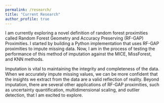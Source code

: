 ```yaml
---
permalink: /research/
title: "Current Research"
author_profile: true
---
```


I am currently exploring a novel definition of random forest proximities called Random Forest Geometry and Accuracy Preserving (RF-GAP) Proximities. 
I started by building a Python implementation that uses RF-GAP proximities to impute missing data. Now, I am in the process of testing the performance of this method of 
imputation against the MICE, MissForest, and KNN methods. 

Imputation is vital to maintaining the integrity and completeness of the data. When we accurately impute missing values, we can be more confident that the insights we extract from the data are a valid reflection of reality. Beyond imputation, there are several other applications of RF-GAP proximities, such as uncertainty quantification, multidimensional scaling, and outlier detection, that I am excited to explore. 
